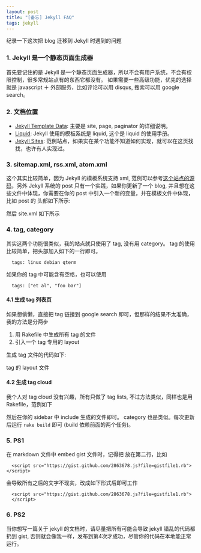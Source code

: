 ```yaml
---
layout: post
title: "[备忘] Jekyll FAQ"
tags: jekyll
---
```


纪录一下这次把 blog 迁移到 Jekyll 时遇到的问题

### 1. Jekyll 是一个静态页面生成器

首先要记住的是 Jekyll 是一个静态页面生成器，所以不会有用户系统，不会有权限控制，很多常规站点有的东西它都没有。
如果需要一些高级功能，优先的选择就是 javascript ＋ 外部服务，比如评论可以用 disqus, 搜索可以用 google search。

### 2. 文档位置

* [Jekyll Template Data](https://github.com/mojombo/jekyll/wiki/Template-Data): 主要是 site, page, paginator 的详细说明。
* [Liquid](https://github.com/shopify/liquid/wiki/liquid-for-designers): Jekyll 使用的模板系统是 liquid, 这个是 liquid 的使用手册。
* [Jekyll Sites](https://github.com/mojombo/jekyll/wiki/Sites): 范例站点，如果实在某个功能不知道如何实现，就可以在这页找找，也许有人实现过。

### 3. sitemap.xml, rss.xml, atom.xml

这个其实比较简单，因为 Jekyll 的模板系统支持 xml, 范例可以参考[这个站点的源码](https://github.com/lidaobing/lidaobing.github.com)，另外 Jekyll 系统的 post 只有一个实践，如果你更新了一个 blog, 并且想在这些文件中体现，你需要在你的 post 中引入一个新的变量，并在模板文件中体现，比如 post 的 头部如下所示:

<script src="https://gist.github.com/2863781.js?file=gistfile1.haml">
</script>

然后 site.xml 如下所示

<script src="https://gist.github.com/2863783.js?file=gistfile1.xml">
</script>

### 4. tag, category

其实这两个功能很类似，我的站点就只使用了 tag, 没有用 category。 tag 的使用比较简单，把头部加入如下的一行即可。

      tags: linux debian qterm

如果你的 tag 中可能含有空格，也可以使用

      tags: ["et al", "foo bar"]

#### 4.1 生成 tag 列表页

如果想偷懒，直接把 tag 链接到 google search 即可，但那样的结果不太准确，我的方法是分两步

1. 用 Rakefile 中生成所有 tag 的文件
2. 引入一个 tag 专用的 layout

生成 tag 文件的代码如下:

<script src="https://gist.github.com/2863678.js?file=gistfile1.rb">
</script>

tag 的 layout 文件

<script src="https://gist.github.com/2863687.js?file=gistfile1.html">
</script>


#### 4.2 生成 tag cloud

我个人对 tag cloud 没有兴趣，所有只做了 tag lists, 不过方法类似，同样也是用 Rakefile，范例如下

<script src="https://gist.github.com/2863697.js?file=gistfile1.rb">
</script>

然后在你的 sidebar 中 include 生成的文件即可。 category 也是类似。每次更新后运行 `rake build` 即可 (build 依赖前面的两个任务)。

### 5. PS1

在 markdown 文件中 embed gist 文件时，记得把 </script> 放在第二行，比如

      <script src="https://gist.github.com/2863678.js?file=gistfile1.rb"></script>

会导致所有之后的文字不现实，改成如下形式后即可工作

      <script src="https://gist.github.com/2863678.js?file=gistfile1.rb">
      </script>

### 6. PS2

当你想写一篇关于 jekyll 的文档时，请尽量把所有可能会导致 jekyll 错乱的代码都扔到 gist, 否则就会像我一样，发布到第4次才成功，尽管你的代码在本地能正常运行。
